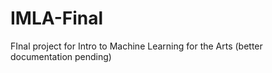 # IMLA-Final
FInal project for Intro to Machine Learning for the Arts (better documentation pending)
